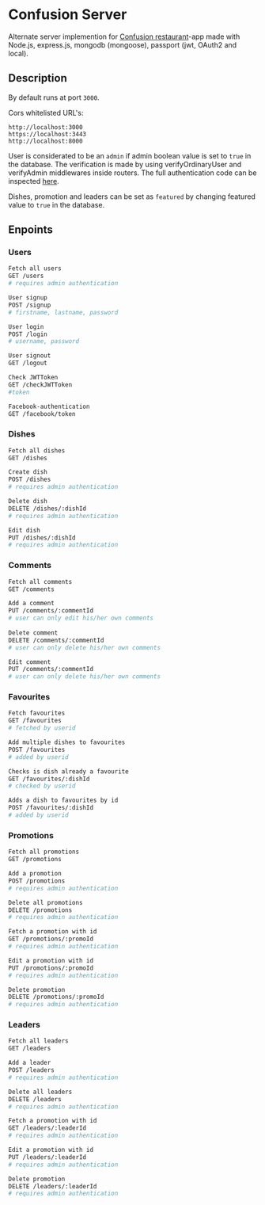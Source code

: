 # Confusion Server

Alternate server implemention for [Confusion restaurant](http://www.github.com/penao7/restaurant-app)-app made with Node.js, express.js, mongodb (mongoose), passport (jwt, OAuth2 and local).

## Description

By default runs at port `3000`. 

Cors whitelisted URL's:
```
http://localhost:3000 
https://localhost:3443
http://localhost:8000
```

User is considerated to be an `admin` if admin boolean value is set to `true` in the database. The verification is made by using verifyOrdinaryUser and verifyAdmin middlewares inside routers.
The full authentication code can be inspected [here](server/authenticate.js).

Dishes, promotion and leaders can be set as `featured` by changing featured value to `true` in the database.

## Enpoints

### Users

```bash
Fetch all users
GET /users
# requires admin authentication

User signup
POST /signup
# firstname, lastname, password

User login
POST /login
# username, password

User signout
GET /logout

Check JWTToken
GET /checkJWTToken
#token

Facebook-authentication
GET /facebook/token
```

### Dishes

```bash
Fetch all dishes
GET /dishes

Create dish
POST /dishes
# requires admin authentication

Delete dish
DELETE /dishes/:dishId
# requires admin authentication

Edit dish
PUT /dishes/:dishId
# requires admin authentication
```

### Comments

```bash
Fetch all comments
GET /comments

Add a comment
PUT /comments/:commentId
# user can only edit his/her own comments
  
Delete comment
DELETE /comments/:commentId
# user can only delete his/her own comments

Edit comment
PUT /comments/:commentId
# user can only delete his/her own comments
```

### Favourites

```bash
Fetch favourites
GET /favourites
# fetched by userid

Add multiple dishes to favourites
POST /favourites
# added by userid

Checks is dish already a favourite
GET /favourites/:dishId
# checked by userid

Adds a dish to favourites by id
POST /favourites/:dishId
# added by userid

```

### Promotions
```bash
Fetch all promotions
GET /promotions

Add a promotion
POST /promotions
# requires admin authentication

Delete all promotions
DELETE /promotions
# requires admin authentication

Fetch a promotion with id
GET /promotions/:promoId
# requires admin authentication

Edit a promotion with id
PUT /promotions/:promoId
# requires admin authentication

Delete promotion
DELETE /promotions/:promoId
# requires admin authentication
```

### Leaders

```bash
Fetch all leaders
GET /leaders

Add a leader
POST /leaders
# requires admin authentication

Delete all leaders
DELETE /leaders
# requires admin authentication

Fetch a promotion with id
GET /leaders/:leaderId
# requires admin authentication

Edit a promotion with id
PUT /leaders/:leaderId
# requires admin authentication

Delete promotion
DELETE /leaders/:leaderId
# requires admin authentication
```

